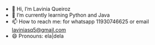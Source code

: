 - 👋 Hi, I’m Lavinia Queiroz
- 🌱 I’m currently learning Python and Java
- 📫 How to reach me: for whatsapp 11930746625 or email laviniasq5@gmail.com
- 😄 Pronouns: ela|dela

<!---
lavqueirozz/lavqueirozz is a ✨ special ✨ repository because its `README.md` (this file) appears on your GitHub profile.
You can click the Preview link to take a look at your changes.
--->
